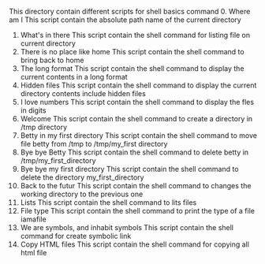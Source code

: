 This directory contain different scripts for shell basics command
0. Where am I
   This script contain the absolute path name of the current directory
1. What's in there
   This script contain the shell command for listing file on current directory
2. There is no place like home
   This script contain the shell command to bring back to home
3. The long format
   This script contain the shell command to display the current contents in a long format
4. Hidden files
   This script contain the shell command to display the current directory contents include hidden files
5. I love numbers
   This script contain the shell command to display the fles in digits
6. Welcome
   This script contain the shell command to create a directory in /tmp directory
7. Betty in my first directory
   This script contain the shell command to move file betty from /tmp to /tmp/my_first directory
8. Bye bye Betty
   This script contain the shell command to delete betty in /tmp/my_first_directory
9. Bye bye my first directory
   This script contain the shell command to delete the directory my_first_directory
10. Back to the futur
    This script contain the shell command to changes the working directory to the previous one
11. Lists
    This script contain the shell command to lits files
12. File type
    This script contain the shell command to print the type of a file iamafile
13. We are symbols, and inhabit symbols
    This script contain the shell command for create symbolic link
14. Copy HTML files
    This script contain the shell command for copying all html file 